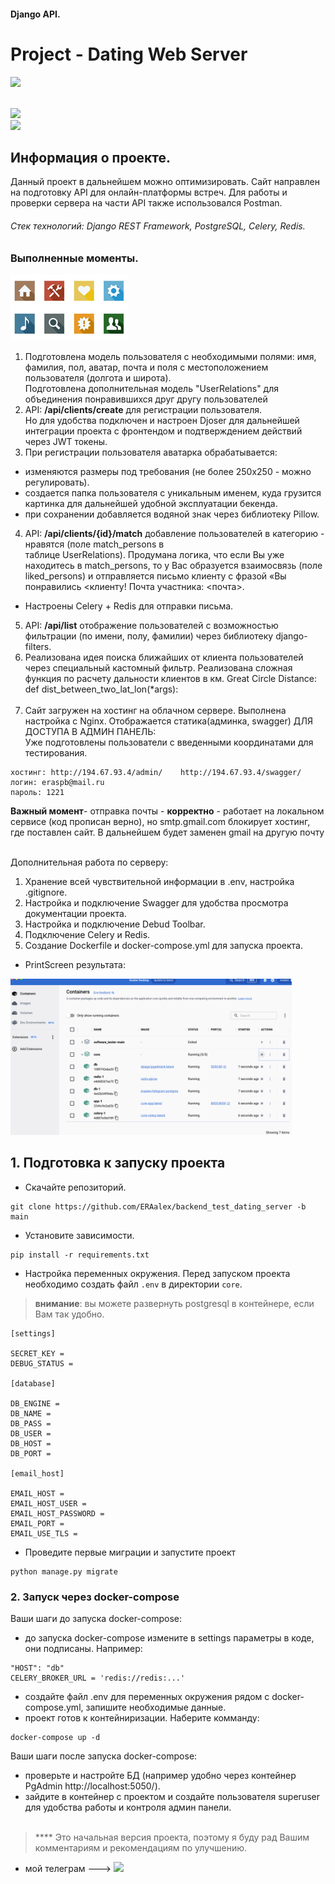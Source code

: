 
#### Django API.
# Project - Dating Web Server 

<img src="https://img.freepik.com/premium-vector/couple-situations-young-people-woman-and-man-in-love-kiss-walk-quarrel-and-couch-sofa_81894-3579.jpg?w=500">

<br><a href="mailto:erapyth@gmail.com"><img src="https://img.shields.io/badge/-Gmail%20contact%20me-red"></a>
<br><a href="https://t.me/espinosa_python"><img src="https://img.shields.io/badge/-Telegram-blue"></a>

## Информация о проекте.

Данный проект в дальнейшем можно оптимизировать.
Сайт направлен на подготовку API для онлайн-платформы встреч. Для работы и проверки сервера на части API 
также использовался Postman.
###### Стек технологий: Django REST Framework, PostgreSQL, Celery, Redis.<br>


### Выполненные моменты.
<a href="#" target="_blank" rel="noreferrer nofollow">
      <img src="https://github.com/ERAalex/PREVIEW_project_site_buisness_card_Maria-/blob/main/website_icons.jpg" >
</a>

1. Подготовлена модель пользователя с необходимыми полями: имя, фамилия, пол,
аватар, почта и поля с местоположением пользователя (долгота и широта). <br>
Подготовлена дополнительная модель "UserRelations" для объединения понравившихся друг другу пользователей
2. API:  **/api/clients/create** для регистрации пользователя.<br>
Но для удобства подключен и настроен Djoser для дальнейшей интеграции проекта с фронтендом 
и подтверждением действий через JWT токены.
3. При регистрации пользователя аватарка обрабатывается:
- изменяются размеры под требования  (не более 250x250 - можно регулировать).
- создается папка пользователя с уникальным именем, куда грузится картинка для дальнейшей удобной
эксплуатации бекенда.
- при сохранении добавляется водяной знак через библиотеку Pillow.
4. API:  **/api/clients/{id}/match**  добавление пользователей в категорию - нравятся (поле match_persons в  
таблице UserRelations). Продумана логика, что
если Вы уже находитесь в match_persons, то у Вас образуется взаимосвязь (поле liked_persons) и отправляется 
письмо клиенту с фразой «Вы понравились <клиенту! Почта участника: <почта>.
- Настроены Celery + Redis для отправки письма.
5. API: **/api/list** отображение пользователей с возможностью фильтрации (по имени, полу, фамилии)
через библиотеку django-filters.
6. Реализована идея поиска ближайших от клиента пользователей через специальный кастомный фильтр.
Реализована сложная функция по расчету дальности клиентов в км. Great Circle Distance: def dist_between_two_lat_lon(*args):
<br> <br>
7. Сайт загружен на хостинг на облачном сервере. Выполнена настройка с Nginx. Отображается статика(админка, swagger)
ДЛЯ ДОСТУПА В АДМИН ПАНЕЛЬ:<br>
Уже подготовлены пользователи с введенными координатами для тестирования.
```shell
хостинг: http://194.67.93.4/admin/    http://194.67.93.4/swagger/
логин: eraspb@mail.ru  
пароль: 1221
```
**Важный момент**- отправка почты - **корректно** - работает на локальном сервисе (код прописан верно), но smtp.gmail.com блокирует хостинг, 
где поставлен сайт. В дальнейшем будет заменен gmail на другую почту
<br> <br>

Дополнительная работа по серверу:<br>
1. Хранение всей чувствительной информации в .env, настройка .gitignore.
2. Настройка и подключение Swagger для удобства просмотра документации проекта.
3. Настройка и подключение Debud Toolbar.
4. Подключение Celery и Redis.
5. Создание Dockerfile и docker-compose.yml для запуска проекта.<br>
- PrintScreen результата: 

<a href="#" target="_blank" rel="noreferrer nofollow">
      <img src="https://github.com/ERAalex/ERA_Fast_API_course_money/blob/main/docker_img.png" width="450" height="250">
</a>


<br>


## 1. Подготовка к запуску проекта <a id="preparation"></a>

- Скачайте репозиторий.
```shell
git clone https://github.com/ERAalex/backend_test_dating_server -b main
```

- Установите зависимости.
```shell
pip install -r requirements.txt
```


- Настройка переменных окружения. Перед запуском проекта необходимо создать файл
```.env``` в директории `core`.
> **внимание**: вы можете развернуть postgresql в контейнере, если Вам так удобно.

```shell
[settings]

SECRET_KEY =
DEBUG_STATUS =

[database]

DB_ENGINE =
DB_NAME =
DB_PASS =
DB_USER =
DB_HOST =
DB_PORT =

[email_host]

EMAIL_HOST =
EMAIL_HOST_USER =
EMAIL_HOST_PASSWORD =
EMAIL_PORT =
EMAIL_USE_TLS =
```

- Проведите первые миграции и запустите проект

```shell
python manage.py migrate
```


### 2. Запуск через docker-compose
Ваши шаги до запуска docker-compose:
- до запуска docker-compose измените в settings параметры в коде, они подписаны. 
Например:
```shell
"HOST": "db"
CELERY_BROKER_URL = 'redis://redis:...'
```

- создайте файл .env для переменных окружения рядом с docker-compose.yml, запишите необходимые данные.
- проект готов к контейниризации. Наберите комманду:
```shell
docker-compose up -d
```
Ваши шаги после запуска docker-compose:
- проверьте и настройте БД (например удобно через контейнер PgAdmin http://localhost:5050/).
- зайдите в контейнер с проектом и создайте пользователя superuser для удобства работы и контроля админ панели.
<br><br>


> **** Это начальная версия проекта, поэтому я буду рад Вашим комментариям и рекомендациям по улучшению.
- мой телеграм ---> <a href="https://t.me/espinosa_python"><img src="https://img.shields.io/badge/-Telegram-blue"></a>

<br>
<br>

